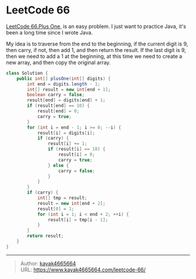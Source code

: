 # LeetCode 66

[LeetCode 66.Plus One](https://leetcode.com/problems/plus-one/description/), is an easy problem. I just want to practice Java, it's been a long time since I wrote Java.
<!--more-->

My idea is to traverse from the end to the beginning, if the current digit is 9, then carry, if not, then add 1, and then return the result. If the last digit is 9, then we need to add a 1 at the beginning, at this time we need to create a new array, and then copy the original array.

```Java
class Solution {
    public int[] plusOne(int[] digits) {
        int end = digits.length - 1;
        int[] result = new int[end + 1];
        boolean carry = false;
        result[end] = digits[end] + 1;
        if (result[end] == 10) {
            result[end] = 0;
            carry = true;
        }
        for (int i = end - 1; i >= 0; --i) {
            result[i] = digits[i];
            if (carry) {
                result[i] += 1;
                if (result[i] == 10) {
                    result[i] = 0;
                    carry = true;
                } else {
                    carry = false;
                }
            }
        }
        if (carry) {
            int[] tmp = result;
            result = new int[end + 2];
            result[0] = 1;
            for (int i = 1; i < end + 2; ++i) {
                result[i] = tmp[i - 1];
            }
        }
        return result;
    }
}
```

---

> Author: [kayak4665664](https://github.com/kayak4665664)  
> URL: https://www.kayak4665664.com/leetcode-66/  

